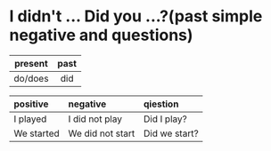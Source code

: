 # I didn't ... Did you ...?(past simple negative and questions)

| present | past |
|:---:|:---:|
| do/does | did |

| positive | negative | qiestion |
|:--- |:--- |:--- |
| I played | I did not play | Did I play? |
| We started | We did not start | Did we start? |

